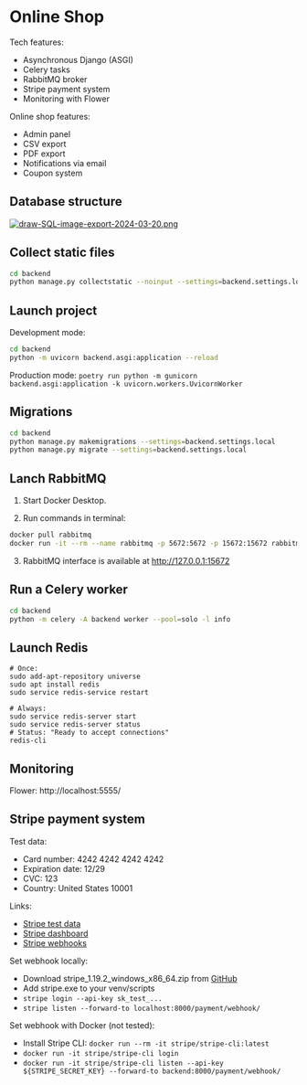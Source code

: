 # Online Shop

Tech features:

- Asynchronous Django (ASGI)
- Celery tasks
- RabbitMQ broker
- Stripe payment system
- Monitoring with Flower

Online shop features:

- Admin panel
- CSV export
- PDF export
- Notifications via email
- Coupon system

## Database structure

[![draw-SQL-image-export-2024-03-20.png](https://i.postimg.cc/k4yYwmkW/draw-SQL-image-export-2024-03-20.png)](https://postimg.cc/qhzGM9B7)

## Collect static files

```bash
cd backend
python manage.py collectstatic --noinput --settings=backend.settings.local
```

## Launch project

Development mode:

```bash
cd backend
python -m uvicorn backend.asgi:application --reload
```

Production mode: ```poetry run python -m gunicorn backend.asgi:application -k uvicorn.workers.UvicornWorker```

## Migrations

```bash
cd backend
python manage.py makemigrations --settings=backend.settings.local
python manage.py migrate --settings=backend.settings.local
```

## Lanch RabbitMQ

1. Start Docker Desktop.

2. Run commands in terminal:

```bash
docker pull rabbitmq
docker run -it --rm --name rabbitmq -p 5672:5672 -p 15672:15672 rabbitmq:management
```

3. RabbitMQ interface is available at http://127.0.0.1:15672

## Run a Celery worker

```bash
cd backend
python -m celery -A backend worker --pool=solo -l info
```

## Launch Redis

```
# Once:
sudo add-apt-repository universe
sudo apt install redis
sudo service redis-service restart

# Always:
sudo service redis-server start
sudo service redis-server status
# Status: "Ready to accept connections"
redis-cli
```

## Monitoring

Flower: http://localhost:5555/

## Stripe payment system

Test data:

- Card number: 4242 4242 4242 4242
- Expiration date: 12/29
- CVC: 123
- Country: United States 10001

Links:

- [Stripe test data](https://docs.stripe.com/testing)
- [Stripe dashboard](https://dashboard.stripe.com/test/payments)
- [Stripe webhooks](https://dashboard.stripe.com/test/webhooks)

Set webhook locally:

- Download stripe_1.19.2_windows_x86_64.zip from [GitHub](https://github.com/stripe/stripe-cli/releases/tag/v1.19.2)
- Add stripe.exe to your venv/scripts
- ```stripe login --api-key sk_test_...```
- ```stripe listen --forward-to localhost:8000/payment/webhook/```

Set webhook with Docker (not tested):

- Install Stripe CLI: ```docker run --rm -it stripe/stripe-cli:latest```
- ```docker run -it stripe/stripe-cli login```
- ```docker run -it stripe/stripe-cli listen --api-key ${STRIPE_SECRET_KEY} --forward-to backend:8000/payment/webhook/```
